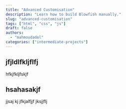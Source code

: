 ```yaml
---
title: "Advanced Customisation"
description: "Learn how to build Blowfish manually."
slug: "advanced-customisation"
tags: ["html", "css", "js"]
draft: false
authors:
  - "mahmoudadel"
categories: ["intermediate-projects"]
---
```


## jfjldlfkljflfj
hfkjfkljfskjf

## hsahasakjf
jjsaj kj
jfkjalfjjf
jksjjflj